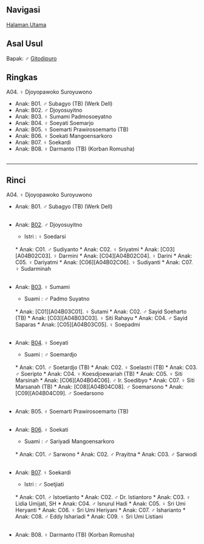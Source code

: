 ## Navigasi

[Halaman Utama][up]

## Asal Usul

Bapak: ♂ [Gitodipuro][gitodipuro]

## Ringkas

A04. ♀ Djoyopawoko Suroyuwono
	<br/>

*	Anak: B01. ♂ Subagyo (TB) (Werk Dell)
*	Anak: B02. ♂ Djoyosuyitno
*	Anak: B03. ♀ Sumami Padmosoeyatno
*	Anak: B04. ♀ Soeyati Soemarjo
*	Anak: B05. ♀ Soemarti Prawirosoemarto (TB)
*	Anak: B06. ♀ Soekati Mangoensarkoro
*	Anak: B07. ♀ Soekardi
*	Anak: B08. ♀ Darmanto (TB) (Korban Romusha)
	<br/><br/>

-- -- --

## Rinci

A04. ♀ Djoyopawoko Suroyuwono
	<br/>

*	Anak: B01. ♂ Subagyo (TB) (Werk Dell)
	<br/><br/>

*	Anak: [B02][A04B02]. ♂ Djoyosuyitno
	*	Istri : ♀ Soedarsi
	<br/>
	*	Anak: C01. ♂ Sudiyanto
	*	Anak: C02. ♀ Sriyatmi 
	*	Anak: [C03][A04B02C03]. ♀ Darmini
	*	Anak: [C04][A04B02C04]. ♀ Darini 
	*	Anak: C05. ♀ Dariyatmi
	*	Anak: [C06][A04B02C06]. ♀ Sudiyanti 
	*	Anak: C07. ♀ Sudarminah
	<br/><br/>

*	Anak: [B03][A04B03]. ♀ Sumami
	*	Suami : ♂ Padmo Suyatno
	<br/>
	*	Anak: [C01][A04B03C01]. ♀ Sutami
	*	Anak: C02. ♂ Sayid Soeharto (TB)
	*	Anak: [C03][A04B03C03]. ♀ Siti Rahayu
	*	Anak: C04. ♂ Sayid Saparas
	*	Anak: [C05][A04B03C05]. ♀ Soepadmi
	<br/><br/>

*	Anak: [B04][A04B04]. ♀ Soeyati
	*	Suami : ♂ Soemardjo
	<br/>
	*	Anak: C01. ♂ Soetardjo (TB)
	*	Anak: C02. ♀ Soelastri (TB)
	*	Anak: C03. ♂ Soeripto  
	*	Anak: C04. ♀ Koesdjoewariah (TB) 
	*	Anak: C05. ♀ Siti Marsinah
	*	Anak: [C06][A04B04C06]. ♂ Ir. Soedibyo 
	*	Anak: C07. ♀ Siti Marsanah (TB) 
	*	Anak: [C08][A04B04C08]. ♂ Soemarsono
	*	Anak: [C09][A04B04C09]. ♂ Soedarsono
	<br/><br/>
	
*	Anak: B05. ♀ Soemarti Prawirosoemarto (TB)
	<br/><br/>

*	Anak: [B06][A04B06]. ♀ Soekati
	*	Suami : ♂ Sariyadi Mangoensarkoro
	<br/>
	*	Anak: C01. ♂ Sarwono
	*	Anak: C02. ♂ Prayitna
	*	Anak: C03. ♂ Sarwodi
	<br/><br/>

*	Anak: [B07][A04B07]. ♀ Soekardi
	*	Istri : ♂ Soetjiati
	<br/>
	*	Anak: C01. ♂ Istoetianto
	*	Anak: C02. ♂ Dr. Istiantoro
	*	Anak: C03. ♀ Lidia Umijati, SH
	*	Anak: C04. ♂ Isnurul Hadi
	*	Anak: C05. ♀ Sri Umi Heryanti
	*	Anak: C06. ♀ Sri Umi Heriyani
	*	Anak: C07. ♂ Isharianto
	*	Anak: C08. ♂ Eddy Ishariadi
	*	Anak: C09. ♀ Sri Umi Listiani
	<br/><br/>

*	Anak: B08. ♀ Darmanto (TB) (Korban Romusha)
	<br/><br/>

[up]: https://github.com/epsi-rns/gitodipuro/blob/master/README.md
[gitodipuro]: https://github.com/epsi-rns/gitodipuro/blob/master/gitodipuro.md

[A04B02]: https://github.com/epsi-rns/gitodipuro/blob/master/tree/A04/B02.md
[A04B03]: https://github.com/epsi-rns/gitodipuro/blob/master/tree/A04/B03.md
[A04B04]: https://github.com/epsi-rns/gitodipuro/blob/master/tree/A04/B04.md
[A04B06]: https://github.com/epsi-rns/gitodipuro/blob/master/tree/A04/B06.md
[A04B07]: https://github.com/epsi-rns/gitodipuro/blob/master/tree/A04/B07.md

[A04B02C03]: https://github.com/epsi-rns/gitodipuro/blob/master/tree/A04/B02/C03.md
[A04B02C04]: https://github.com/epsi-rns/gitodipuro/blob/master/tree/A04/B02/C04.md
[A04B02C06]: https://github.com/epsi-rns/gitodipuro/blob/master/tree/A04/B02/C06.md

[A04B03C01]: https://github.com/epsi-rns/gitodipuro/blob/master/tree/A04/B03/C01.md
[A04B03C03]: https://github.com/epsi-rns/gitodipuro/blob/master/tree/A04/B03/C03.md
[A04B03C05]: https://github.com/epsi-rns/gitodipuro/blob/master/tree/A04/B03/C05.md

[A04B04C06]: https://github.com/epsi-rns/gitodipuro/blob/master/tree/A04/B04/C06.md
[A04B04C08]: https://github.com/epsi-rns/gitodipuro/blob/master/tree/A04/B04/C08.md
[A04B04C09]: https://github.com/epsi-rns/gitodipuro/blob/master/tree/A04/B04/C09.md
